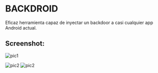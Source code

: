 # BACKDROID
Eficaz herramienta capaz de inyectar un backdoor 
a casi cualquier app Android actual.


## Screenshot:
![pic1](https://imgur.com/a/gsnVSgF)

![pic2](https://imgur.com/a/07ir27h)
![pic2](https://imgur.com/a/DSV88kv)

